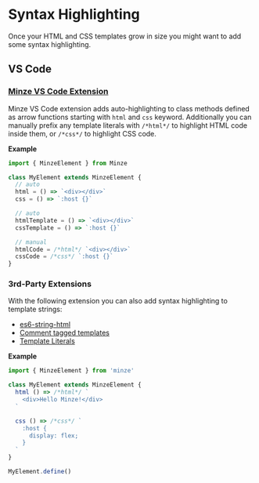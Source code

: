 # Syntax Highlighting

Once your HTML and CSS templates grow in size you might want to add some syntax highlighting.

## VS Code

### [Minze VS Code Extension](https://marketplace.visualstudio.com/items?itemName=n6ai.minze-vscode)

Minze VS Code extension adds auto-highlighting to class methods defined as arrow functions starting with `html` and `css` keyword. Additionally you can manually prefix any template literals with `/*html*/` to highlight HTML code inside them, or `/*css*/` to highlight CSS code.

**Example**

```js
import { MinzeElement } from Minze

class MyElement extends MinzeElement {
  // auto
  html = () => `<div></div>`
  css = () => `:host {}`

  // auto
  htmlTemplate = () => `<div></div>`
  cssTemplate = () => `:host {}`

  // manual
  htmlCode = /*html*/ `<div></div>`
  cssCode = /*css*/ `:host {}`
}
```

### 3rd-Party Extensions

With the following extension you can also add syntax highlighting to template strings:

- [es6-string-html](https://marketplace.visualstudio.com/items?itemName=Tobermory.es6-string-html)
- [Comment tagged templates](https://marketplace.visualstudio.com/items?itemName=bierner.comment-tagged-templates)
- [Template Literals](https://marketplace.visualstudio.com/items?itemName=julienetie.vscode-template-literals)

**Example**

```js
import { MinzeElement } from 'minze'

class MyElement extends MinzeElement {
  html () => /*html*/ `
    <div>Hello Minze!</div>
  `

  css () => /*css*/ `
    :host {
      display: flex;
    }
  `
}

MyElement.define()
```
